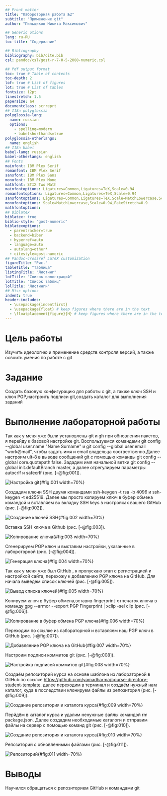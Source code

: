 ```yaml
---
## Front matter
title: "Лабороторная работа №2"
subtitle: "Применение git"
author: "Пильщиков Никита Максимович"

## Generic otions
lang: ru-RU
toc-title: "Содержание"

## Bibliography
bibliography: bib/cite.bib
csl: pandoc/csl/gost-r-7-0-5-2008-numeric.csl

## Pdf output format
toc: true # Table of contents
toc-depth: 2
lof: true # List of figures
lot: true # List of tables
fontsize: 12pt
linestretch: 1.5
papersize: a4
documentclass: scrreprt
## I18n polyglossia
polyglossia-lang:
  name: russian
  options:
	- spelling=modern
	- babelshorthands=true
polyglossia-otherlangs:
  name: english
## I18n babel
babel-lang: russian
babel-otherlangs: english
## Fonts
mainfont: IBM Plex Serif
romanfont: IBM Plex Serif
sansfont: IBM Plex Sans
monofont: IBM Plex Mono
mathfont: STIX Two Math
mainfontoptions: Ligatures=Common,Ligatures=TeX,Scale=0.94
romanfontoptions: Ligatures=Common,Ligatures=TeX,Scale=0.94
sansfontoptions: Ligatures=Common,Ligatures=TeX,Scale=MatchLowercase,Scale=0.94
monofontoptions: Scale=MatchLowercase,Scale=0.94,FakeStretch=0.9
mathfontoptions:
## Biblatex
biblatex: true
biblio-style: "gost-numeric"
biblatexoptions:
  - parentracker=true
  - backend=biber
  - hyperref=auto
  - language=auto
  - autolang=other*
  - citestyle=gost-numeric
## Pandoc-crossref LaTeX customization
figureTitle: "Рис."
tableTitle: "Таблица"
listingTitle: "Листинг"
lofTitle: "Список иллюстраций"
lotTitle: "Список таблиц"
lolTitle: "Листинги"
## Misc options
indent: true
header-includes:
  - \usepackage{indentfirst}
  - \usepackage{float} # keep figures where there are in the text
  - \floatplacement{figure}{H} # keep figures where there are in the text
---
```


# Цель работы

Изучить идеологию и применение средств контроля версий, а также освоить умения по работе с git

# Задание

Создать базовую конфигурацию для работы с git, а также ключ SSH и ключ PGP,настроить подписи git,создать каталог для выполнения заданий

# Выполнение лабораторной работы

Так как у меня уже были установлены git и gh при обновлении пакетов, я перейду к базовой настройке git. Воспользуемся командами git config --global user.name "Name Surname" и git config --global user.email "work@mail", чтобы задать имя и email владельца соотвественно.Далее настроим ult-8 в выводе сообщений git с помощью команды git config --global core.quotepath false. Зададим имя начальной ветки git config --global init.defaultBranch master, а далее отрегулируем параметры autocrlf и safecrlf
 (рис. [-@fig:001]).

![Настройка git](image/1.jpg){#fig:001 width=70%}

Создадим ключи SSH двумя командами ssh-keygen -t rsa -b 4096 и ssh-keygen -t ed25519. Далее мы просто копируем ключ в буфер обмена командой  и вставляем во вкладку SSH keys в настройках вашего GitHub (рис. [-@fig:002]).

![Создание ключей SSH](image/2.jpg){#fig:002 width=70%}

Вставка SSH ключа в  Github (рис. [-@fig:003]).

![Копирование ключа](image/3.jpg){#fig:003 width=70%}

Сгенерируем PGP ключ и выставим настройки, указанные в лабороторной (рис. [-@fig:004]).

![Генерация ключа](image/4.jpg){#fig:004 width=70%}

Так как у меня уже был GitHub , я пропускаю этап с регистрацией и настройкой сайта, перехожу к добавлению PGP ключа на GitHub. Для начала выведем список ключей (рис. [-@fig:005]).

![Вывод списка ключей](image/5.jpg){#fig:005 width=70%}

Копируем ключ в буфер обмена,вставив fingerprint-отпечаток ключа в команду gpg --armor --export PGP Fingerprint | xclip -sel clip (рис. [-@fig:006]).

![Копирование в буфер обмена PGP ключа](image/6.jpg){#fig:006 width=70%}

Переходим по ссылке из лабораторной и вставляем наш PGP ключ в GitHub (рис. [-@fig:007]).

![Добавляение PGP ключа на GitHub](image/7.jpg){#fig:007 width=70%}

Настроим подписи коммитов git (рис. [-@fig:008]).

![Настройка подписей коммитов git](image/8.jpg){#fig:008 width=70%}

Создаём репозиторий курса на основе шаблона из лабораторной в GitHub по ссылке https://github.com/yamadharma/course-directory-student-template. далее переходим в терминал и создаём нужный нам каталог, куда в последствии клонируем файлы из репозитория (рис. [-@fig:009]).

![Создание репозитория и каталога курса](image/9.jpg){#fig:009 width=70%}

 Перйдём в каталог курса и удалим ненужные файлы командой rm package.json. Далее создадим необходимые каталоги и отправим файлы на сервер с помощью команд git (рис. [-@fig:010]).

![Создание репозитория и каталога курса](image/10.jpg){#fig:010 width=70%}

Репозиторий с обновлёнными файлами (рис. [-@fig:011]).

![Репозиторий](image/11.jpg){#fig:011 width=70%}

# Выводы

Научился обращаться с репозиторием GitHub и командами git


